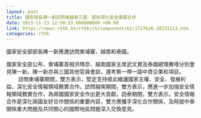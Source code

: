 ```yaml
---
layout: post
title: 國安部長陳一新訪問柬越泰三國　提到深化安全情報合作
date: 2023-11-13 12:50:53.000000000 +08:00
link: https://news.rthk.hk/rthk/ch/component/k2/1727626-20231113.htm
categories: rthk
---
```


國家安全部部長陳一新應邀訪問柬埔寨、越南和泰國。

國家安全部公布，柬埔寨首相洪瑪奈、越南國家主席武文賞及泰國總理賽塔分別會見陳一新。陳一新亦與三國其他官員會談，還考察一帶一路中資企業和項目。
　　
訪問柬埔寨期間，雙方表示，堅定支持彼此維護國家主權、安全、發展利益，深化安全情報領域務實合作。訪問越南期間，雙方表示，應進一步加強安全情報領域務實合作，為兩國國家安全作出更大貢獻。訪泰期間，雙方表示，安全情報合作是深化兩國友好合作關係的重要內容，雙方應攜手深化合作關係，及時就中泰關係重大問題及共同關心的國際地區問題深入交換意見。
